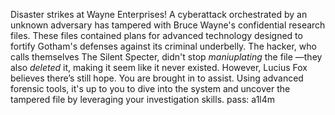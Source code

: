 Disaster strikes at Wayne Enterprises! A cyberattack orchestrated by an unknown adversary has tampered with Bruce Wayne's confidential research files. These files contained plans for advanced technology designed to fortify Gotham's defenses against its criminal underbelly. The hacker, who calls themselves The Silent Specter, didn't stop *maniuplating* the file —they also *deleted* it, making it seem like it never existed. However, Lucius Fox believes there’s still hope. You are brought in to assist. Using advanced forensic tools, it's up to you to dive into the system and uncover the tampered file by leveraging your investigation skills. pass: a1l4m
